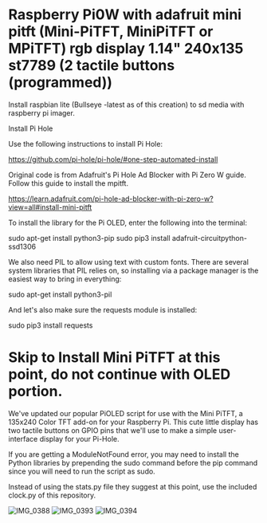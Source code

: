 # Raspberry Pi0W with adafruit mini pitft (Mini-PiTFT, MiniPiTFT or MPiTFT) rgb display 1.14" 240x135 st7789 (2 tactile buttons (programmed))

Install raspbian lite (Bullseye -latest as of this creation) to sd media with raspberry pi imager.

Install Pi Hole

Use the following instructions to install Pi Hole:

https://github.com/pi-hole/pi-hole/#one-step-automated-install

Original code is from Adafruit's Pi Hole Ad Blocker with Pi Zero W guide. Follow this guide to install the mpitft.

https://learn.adafruit.com/pi-hole-ad-blocker-with-pi-zero-w?view=all#install-mini-pitft

To install the library for the Pi OLED, enter the following into the terminal:

sudo apt-get install python3-pip
sudo pip3 install adafruit-circuitpython-ssd1306

We also need PIL to allow using text with custom fonts. There are several system libraries that PIL relies on, so installing via a package manager is the easiest way to bring in everything:

sudo apt-get install python3-pil

And let's also make sure the requests module is installed:

sudo pip3 install requests

# Skip to Install Mini PiTFT at this point, do not continue with OLED portion.

We've updated our popular PiOLED script for use with the Mini PiTFT, a 135x240 Color TFT add-on for your Raspberry Pi. This cute little display has two tactile buttons on GPIO pins that we'll use to make a simple user-interface display for your Pi-Hole.

If you are getting a ModuleNotFound error, you may need to install the Python libraries by prepending the sudo command before the pip command since you will need to run the script as sudo.

Instead of using the stats.py file they suggest at this point, use the included clock.py of this repository.

![IMG_0388](https://user-images.githubusercontent.com/98209729/160754380-33160d1a-0b94-4b92-9e84-cf10d2a3b15e.jpeg)
![IMG_0393](https://user-images.githubusercontent.com/98209729/160754430-9cccee92-ea79-4d8f-a115-864affa8b315.jpeg)
![IMG_0394](https://user-images.githubusercontent.com/98209729/160754491-85814b54-980c-465a-9b54-a454f53241ce.jpeg)




